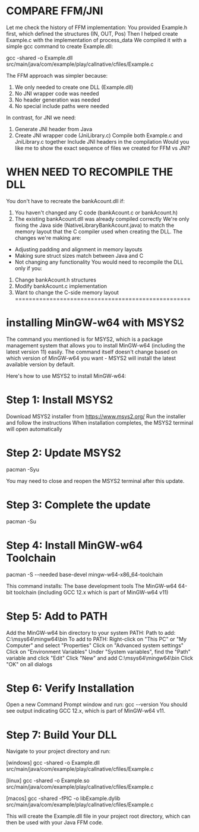 COMPARE FFM/JNI
=================
Let me check the history of FFM implementation:
You provided Example.h first, which defined the structures (IN, OUT, Pos)
Then I helped create Example.c with the implementation of process_data
We compiled it with a simple gcc command to create Example.dll:

gcc -shared -o Example.dll src/main/java/com/example/play/callnative/cfiles/Example.c

The FFM approach was simpler because:
1. We only needed to create one DLL (Example.dll)
2. No JNI wrapper code was needed
3. No header generation was needed
4. No special include paths were needed

In contrast, for JNI we need:
1. Generate JNI header from Java
2. Create JNI wrapper code (JniLibrary.c)
Compile both Example.c and JniLibrary.c together
Include JNI headers in the compilation
Would you like me to show the exact sequence of files we created for FFM vs JNI?

WHEN NEED TO RECOMPILE THE DLL
===========================================================================
You don't have to recreate the bankAcount.dll if:
1. You haven't changed any C code (bankAcount.c or bankAcount.h)
2. The existing bankAcount.dll was already compiled correctly
We're only fixing the Java side (NativeLibraryBankAcount.java) to match the memory layout that the C compiler used when creating the DLL. The changes we're making are:
- Adjusting padding and alignment in memory layouts
- Making sure struct sizes match between Java and C
- Not changing any functionality
You would need to recompile the DLL only if you:
1. Change bankAcount.h structures
2. Modify bankAcount.c implementation
3. Want to change the C-side memory layout
===================================================

installing MinGW-w64 with MSYS2
=======================================================================
The command you mentioned is for MSYS2, which is a package management system that allows you to install MinGW-w64 (including the latest version 11) easily. The command itself doesn't change based on which version of MinGW-w64 you want - MSYS2 will install the latest available version by default.

Here's how to use MSYS2 to install MinGW-w64:

Step 1: Install MSYS2
=======================================================================
Download MSYS2 installer from https://www.msys2.org/
Run the installer and follow the instructions
When installation completes, the MSYS2 terminal will open automatically

Step 2: Update MSYS2
=======================================================================
pacman -Syu

You may need to close and reopen the MSYS2 terminal after this update.

Step 3: Complete the update
=======================================================================
pacman -Su

Step 4: Install MinGW-w64 Toolchain
=======================================================================
pacman -S --needed base-devel mingw-w64-x86_64-toolchain

This command installs:
The base development tools
The MinGW-w64 64-bit toolchain (including GCC 12.x which is part of MinGW-w64 v11)

Step 5: Add to PATH
=======================================================================
Add the MinGW-w64 bin directory to your system PATH:
Path to add: C:\msys64\mingw64\bin
To add to PATH:
Right-click on "This PC" or "My Computer" and select "Properties"
Click on "Advanced system settings"
Click on "Environment Variables"
Under "System variables", find the "Path" variable and click "Edit"
Click "New" and add C:\msys64\mingw64\bin
Click "OK" on all dialogs

Step 6: Verify Installation
=======================================================================
Open a new Command Prompt window and run:
gcc --version
You should see output indicating GCC 12.x, which is part of MinGW-w64 v11.

Step 7: Build Your DLL
=======================================================================
Navigate to your project directory and run:

[windows]
gcc -shared -o Example.dll src/main/java/com/example/play/callnative/cfiles/Example.c

[linux]
gcc -shared -o Example.so src/main/java/com/example/play/callnative/cfiles/Example.c

[macos]
gcc -shared -fPIC -o libExample.dylib src/main/java/com/example/play/callnative/cfiles/Example.c

This will create the Example.dll file in your project root directory, which can then be used with your Java FFM code.





